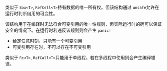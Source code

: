 类似于 `Box<T>`​, `RefCell<T>`​ 持有数据的唯一所有权。但该结构通过 `unsafe`​ 允许在运行时判断借用的可变性。

该结构用于在编译时无法符合可变引用的唯一性规则，但实际运行时的确可以保证安全的情况下。在运行时若违反该规则则会产生 `panic!`

- 给定任意时刻，只能有一个可变引用
- 可变引用存在时，不可以存在不可变引用

类似于 `Rc<T>`​, `RefCall<T>`​ 只能用于单线程，若在多线程中使用则会产生编译错误。